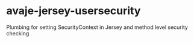 avaje-jersey-usersecurity
=========================

Plumbing for setting SecurityContext in Jersey and method level security checking
